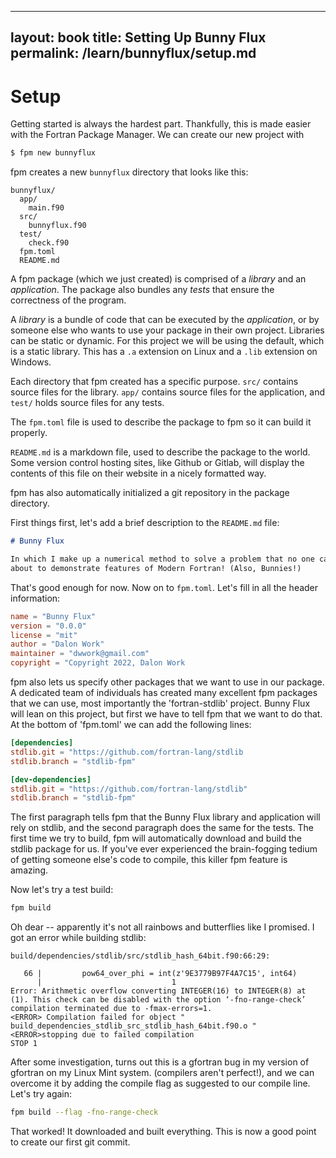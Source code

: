 
---
layout: book
title: Setting Up Bunny Flux
permalink: /learn/bunnyflux/setup.md
---

# Setup

Getting started is always the hardest part. Thankfully, this is made easier
with the Fortran Package Manager. We can create our new project with

```sh
$ fpm new bunnyflux
```

fpm creates a new `bunnyflux` directory that looks like this:

```
bunnyflux/
  app/
    main.f90
  src/
    bunnyflux.f90
  test/
    check.f90
  fpm.toml
  README.md
```

A fpm package (which we just created) is comprised of a *library* and an
*application*. The package also bundles any *tests* that ensure the correctness
of the program.

A *library* is a bundle of code that can be executed by the *application*, or by
someone else who wants to use your package in their own project. Libraries can
be static or dynamic. For this project we will be using the default, which is a
static library. This has a `.a` extension on Linux and a `.lib` extension on
Windows.

Each directory that fpm created has a specific purpose. `src/` contains source
files for the library. `app/` contains source files for the application, and
`test/` holds source files for any tests.

The `fpm.toml` file is used to describe the package to fpm so it can build it
properly. 

`README.md` is a markdown file, used to describe the package to the world. Some
version control hosting sites, like Github or Gitlab, will display the contents
of this file on their website in a nicely formatted way.

fpm has also automatically initialized a git repository in the package directory.

First things first, let's add a brief description to the `README.md` file:

```markdown
# Bunny Flux

In which I make up a numerical method to solve a problem that no one cares
about to demonstrate features of Modern Fortran! (Also, Bunnies!)
```
That's good enough for now. Now on to `fpm.toml`.  Let's fill in all the header information:

```toml
name = "Bunny Flux"
version = "0.0.0"
license = "mit"
author = "Dalon Work"
maintainer = "dwwork@gmail.com"
copyright = "Copyright 2022, Dalon Work
```

fpm also lets us specify other packages that we want to use in our package. A
dedicated team of individuals has created many excellent fpm packages that we
can use, most importantly the 'fortran-stdlib' project. Bunny Flux will lean on this project, but first we have to tell fpm that we want to do that. At the bottom of 'fpm.toml' we can add the following lines:

```toml
[dependencies]
stdlib.git = "https://github.com/fortran-lang/stdlib
stdlib.branch = "stdlib-fpm"

[dev-dependencies]
stdlib.git = "https://github.com/fortran-lang/stdlib"
stdlib.branch = "stdlib-fpm"
```

The first paragraph tells fpm that the Bunny Flux library and application will
rely on stdlib, and the second paragraph does the same for the tests.  The
first time we try to build, fpm will automatically download and build the
stdlib package for us. If you've ever experienced the brain-fogging tedium of
getting someone else's code to compile, this killer fpm feature is amazing.

Now let's try a test build:

```sh
fpm build
```

Oh dear -- apparently it's not all rainbows and butterflies like I promised. I got an error while building stdlib:

```
build/dependencies/stdlib/src/stdlib_hash_64bit.f90:66:29:

   66 |         pow64_over_phi = int(z'9E3779B97F4A7C15', int64)
      |                             1
Error: Arithmetic overflow converting INTEGER(16) to INTEGER(8) at (1). This check can be disabled with the option ‘-fno-range-check’
compilation terminated due to -fmax-errors=1.
<ERROR> Compilation failed for object " build_dependencies_stdlib_src_stdlib_hash_64bit.f90.o "
<ERROR>stopping due to failed compilation
STOP 1
```

After some investigation, turns out this is a gfortran bug in my version of
gfortran on my Linux Mint system. (compilers aren't perfect!), and we can
overcome it by adding the compile flag as suggested to our compile line.
Let's try again:

```sh
fpm build --flag -fno-range-check
```

That worked! It downloaded and built everything. This is now a good point to create our first git commit.








